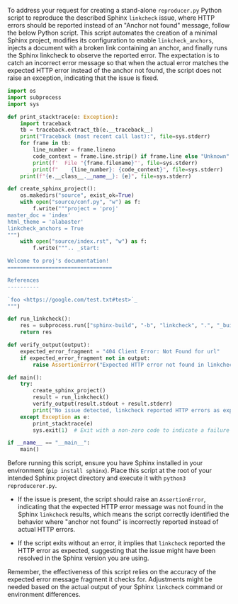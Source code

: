 To address your request for creating a stand-alone `reproducer.py` Python script to reproduce the described Sphinx `linkcheck` issue, where HTTP errors should be reported instead of an "Anchor not found" message, follow the below Python script. This script automates the creation of a minimal Sphinx project, modifies its configuration to enable `linkcheck_anchors`, injects a document with a broken link containing an anchor, and finally runs the Sphinx linkcheck to observe the reported error. The expectation is to catch an incorrect error message so that when the actual error matches the expected HTTP error instead of the anchor not found, the script does not raise an exception, indicating that the issue is fixed.

```python
import os
import subprocess
import sys

def print_stacktrace(e: Exception):
    import traceback
    tb = traceback.extract_tb(e.__traceback__)
    print("Traceback (most recent call last):", file=sys.stderr)
    for frame in tb:
        line_number = frame.lineno
        code_context = frame.line.strip() if frame.line else "Unknown"
        print(f'  File "{frame.filename}"', file=sys.stderr)
        print(f"    {line_number}: {code_context}", file=sys.stderr)
    print(f"{e.__class__.__name__}: {e}", file=sys.stderr)

def create_sphinx_project():
    os.makedirs("source", exist_ok=True)
    with open("source/conf.py", "w") as f:
        f.write("""project = 'proj'
master_doc = 'index'
html_theme = 'alabaster'
linkcheck_anchors = True
""")
    with open("source/index.rst", "w") as f:
        f.write(""".. _start:

Welcome to proj's documentation!
=================================

References
----------

`foo <https://google.com/test.txt#test>`_
""")

def run_linkcheck():
    res = subprocess.run(["sphinx-build", "-b", "linkcheck", ".", "_build"], capture_output=True, text=True)
    return res

def verify_output(output):
    expected_error_fragment = "404 Client Error: Not Found for url"
    if expected_error_fragment not in output:
        raise AssertionError("Expected HTTP error not found in linkcheck output.")

def main():
    try:
        create_sphinx_project()
        result = run_linkcheck()
        verify_output(result.stdout + result.stderr)
        print("No issue detected, linkcheck reported HTTP errors as expected.")
    except Exception as e:
        print_stacktrace(e)
        sys.exit(1)  # Exit with a non-zero code to indicate a failure to reproduce if needed

if __name__ == "__main__":
    main()
```

Before running this script, ensure you have Sphinx installed in your environment (`pip install sphinx`). Place this script at the root of your intended Sphinx project directory and execute it with `python3 reproducerer.py`. 

- If the issue is present, the script should raise an `AssertionError`, indicating that the expected HTTP error message was not found in the Sphinx `linkcheck` results, which means the script correctly identified the behavior where "anchor not found" is incorrectly reported instead of actual HTTP errors.
  
- If the script exits without an error, it implies that `linkcheck` reported the HTTP error as expected, suggesting that the issue might have been resolved in the Sphinx version you are using.

Remember, the effectiveness of this script relies on the accuracy of the expected error message fragment it checks for. Adjustments might be needed based on the actual output of your Sphinx `linkcheck` command or environment differences.